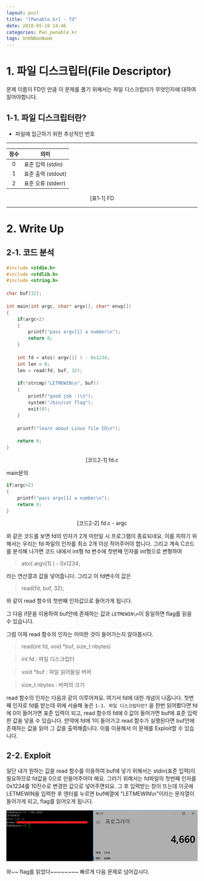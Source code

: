 ```yaml
---
layout: post
title: "[Pwnable.kr] - fd"
date: 2018-05-18 14:46
categories: Pwn_pwnable.kr
tags: UnKN0wnName
---
```


# 1. 파일 디스크립터(File Descriptor)

문제 이름이 FD인 만큼 이 문제를 풀기 위해서는 파일 디스크립터가 무엇인지에 대하여 알아야합니다.

## 1-1. 파일 디스크립터란?

* 파일에 접근하기 위한 추상적인 번호

***
|  정수  |  의미  |
|:---:|--- |
| 0 | 표준 입력 (stdin) |
| 1 | 표준 출력 (stdout)|
| 2 | 표준 오류 (stderr)|

<center> [표1-1] FD </center>

***

# 2. Write Up

## 2-1. 코드 분석


```c
#include <stdio.h>
#include <stdlib.h>
#include <string.h>

char buf[32];

int main(int argc, char* argv[], char* envp[])
{
	if(argc<2)
	{
		printf("pass argv[1] a number\n");
		return 0;
	}
	
	int fd = atoi( argv[1] ) - 0x1234;
	int len = 0;
	len = read(fd, buf, 32);
	
	if(!strcmp("LETMEWIN\n", buf))
	{
		printf("good job :)\n");
		system("/bin/cat flag");
		exit(0);
	}
	
	printf("learn about Linux file IO\n");
	
	return 0;
}

```
<center> [코드2-1] fd.c  </center>

main문의
```c
if(argc<2)
{
	printf("pass argv[1] a number\n");
	return 0;
}
```
<center> [코드2-2] fd.c - argc </center>

와 같은 코드를 보면 fd의 인자가 2개 미만일 시 프로그램이 종료되네요.
이를 피하기 위해서는 우리는 fd 파일의 인자를 최소 2개 이상 적어주어야 합니다. 그리고 계속 C코드를 분석해 나가면
코드 내에서 int형 fd 변수에 첫번째 인자를 int형으로 변형하여 

> atoi( argv[1] ) - 0x1234;

라는 연산결과 값을 넣어줍니다. 그리고 이 fd변수의 값은

> read(fd, buf, 32);

와 같이 read 함수의 첫번째 인자값으로 들어가게 됩니다.

그 다음 if문을 이용하여 buf안에 존재하는 값과 `LETMEWIN\n`이 동일하면 flag를 읽을 수 있습니다.

그럼 이제 read 함수의 인자는 어떠한 것이 들어가는지 알아봅시다.

> read(int fd, void *buf, size_t nbytes)
   
   > int fd : 파일 디스크립터
   
   > void *buf : 파일 읽어들일 버퍼
   
   > size_t nbytes : 버퍼의 크기
   
read 함수의 인자는 다음과 같이 이루어져요. 여기서 fd에 대한 개념이 나옵니다. 첫번째 인자로 fd를 받는데
위에 서술해 놓은 `1-1. 파일 디스크립터란?` 을 한번 읽어봤다면 fd에 0이 들어가면 표준 입력이 되고, read 함수의 fd에 
0 값이 들어가면 buf에 표준 입력한 값을 넣을 수 있습니다. 만약에 fd에 1이 들어가고 read 함수가 실행된다면 
buf안에 존재하는 값을 읽어 그 값을 출력해줍니다. 이를 이용해서 이 문제를 Exploit할 수 있습니다.

## 2-2. Exploit

일단 내가 원하는 값을 read 함수를 이용하여 buf에 넣기 위해서는 stdin(표준 입력)이 필요하므로 fd값을
0으로 만들어주어야 해요. 그러기 위해서는 fd파일의 첫번째 인자를 0x1234를 10진수로 변경한 값으로 
넣어주면되요. 그 후 입력받는 창이 뜨는데 이곳에 LETMEWIN을 입력한 후 엔터를 누르면 buf배열에 "LETMEWIN\n"이라는 문자열이
들어가게 되고, flag를 읽어오게 됩니다.

![exploit](/pic/pwnable_kr/fd/fd_ex1.png)

와~~ flag를 읽었다~~~~~~~~ 빠르게 다음 문제로 넘어갑시다.
